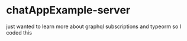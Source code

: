 # chatAppExample-server

just wanted to learn more about graphql subscriptions and typeorm so I coded this
